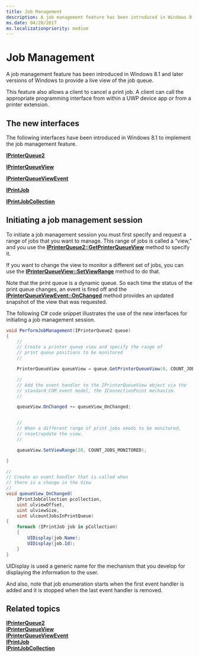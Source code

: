 ```yaml
---
title: Job Management
description: A job management feature has been introduced in Windows 8.1 and later versions of Windows to provide a live view of the job queue.
ms.date: 04/20/2017
ms.localizationpriority: medium
---
```


# Job Management


A job management feature has been introduced in Windows 8.1 and later versions of Windows to provide a live view of the job queue.

This feature also allows a client to cancel a print job. A client can call the appropriate programming interface from within a UWP device app or from a printer extension.

## The new interfaces


The following interfaces have been introduced in Windows 8.1 to implement the job management feature.

[**IPrinterQueue2**](/windows-hardware/drivers/ddi/printerextension/nn-printerextension-iprinterqueue2)

[**IPrinterQueueView**](/windows-hardware/drivers/ddi/printerextension/nn-printerextension-iprinterqueueview)

[**IPrinterQueueViewEvent**](/windows-hardware/drivers/ddi/printerextension/nn-printerextension-iprinterqueueviewevent)

[**IPrintJob**](/windows-hardware/drivers/ddi/printerextension/nn-printerextension-iprintjob)

[**IPrintJobCollection**](/windows-hardware/drivers/ddi/printerextension/nn-printerextension-iprintjobcollection)

## Initiating a job management session


To initiate a job management session you must first specify and request a range of jobs that you want to manage. This range of jobs is called a “view,” and you use the [**IPrinterQueue2::GetPrinterQueueView**](/windows-hardware/drivers/ddi/printerextension/nf-printerextension-iprinterqueue2-getprinterqueueview) method to specify it.

If you want to change the view to monitor a different set of jobs, you can use the [**IPrinterQueueView::SetViewRange**](/windows-hardware/drivers/ddi/printerextension/nf-printerextension-iprinterqueueview-setviewrange) method to do that.

Note that the print queue is a dynamic queue. So each time the status of the print queue changes, an event is fired off and the [**IPrinterQueueViewEvent::OnChanged**](/windows-hardware/drivers/ddi/printerextension/nf-printerextension-iprinterqueueviewevent-onchanged) method provides an updated snapshot of the view that was requested.

The following C# code snippet illustrates the use of the new interfaces for initiating a job management session.

```csharp
void PerformJobManagement(IPrinterQueue2 queue)
{
    //
    // Create a printer queue view and specify the range of
    // print queue positions to be monitored
    //

    PrinterQueueView queueView = queue.GetPrinterQueueView(0, COUNT_JOBS_MONITORED);

    //
    // Add the event handler to the IPrinterQueueView object via the 
    // standard COM event model, the IConnectionPoint mechanism.
    //

    queueView.OnChanged += queueView_OnChanged;


    //
    // When a different range of print jobs needs to be monitored, 
    // reset/update the view.
    //

    queueView.SetViewRange(20, COUNT_JOBS_MONITORED);

}

//
// Create an event handler that is called when
// there is a change in the View
//
void queueView_OnChanged(
    IPrintJobCollection pcollection,
    uint ulviewOffset,
    uint ulviewSize,
    uint ulcountJobsInPrintQueue)
{
    foreach (IPrintJob job in pCollection)
    {
        UIDisplay(job.Name);
        UIDisplay(job.Id);
    }
}
```

UIDisplay is used a generic name for the mechanism that you develop for displaying the information to the user.

And also, note that job enumeration starts when the first event handler is added and it is stopped when the last event handler is removed.

## Related topics
[**IPrinterQueue2**](/windows-hardware/drivers/ddi/printerextension/nn-printerextension-iprinterqueue2)  
[**IPrinterQueueView**](/windows-hardware/drivers/ddi/printerextension/nn-printerextension-iprinterqueueview)  
[**IPrinterQueueViewEvent**](/windows-hardware/drivers/ddi/printerextension/nn-printerextension-iprinterqueueviewevent)  
[**IPrintJob**](/windows-hardware/drivers/ddi/printerextension/nn-printerextension-iprintjob)  
[**IPrintJobCollection**](/windows-hardware/drivers/ddi/printerextension/nn-printerextension-iprintjobcollection)
